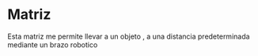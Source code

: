 # Matriz

Esta matriz me permite llevar a un objeto , a una distancia predeterminada mediante un brazo robotico
